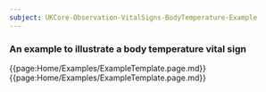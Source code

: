 ```yaml
---
subject: UKCore-Observation-VitalSigns-BodyTemperature-Example
---
```

### An example to illustrate a body temperature vital sign

{{page:Home/Examples/ExampleTemplate.page.md}}
{{page:Home/Examples/ExampleTemplate.page.md}}